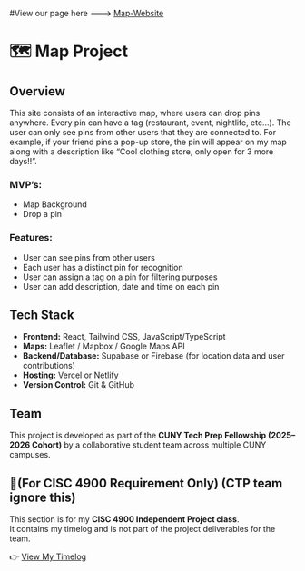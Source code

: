 #View our page here ---> [Map-Website](https://github.com/Mirio1010/map-project/tree/main/frontend/index.html)

# 🗺️ Map Project

## Overview
This site consists of an interactive map, where users can drop pins anywhere. Every pin can have a tag (restaurant, event, nightlife, etc…). The user can only see pins from other users that they are connected to. For example, if your friend pins a pop-up store, the pin will appear on my map along with a description like “Cool clothing store, only open for 3 more days!!”.

### MVP’s:
- Map Background  
- Drop a pin  
### Features:
- User can see pins from other users  
- Each user has a distinct pin for recognition  
- User can assign a tag on a pin for filtering purposes  
- User can add description, date and time on each pin  

## Tech Stack
- **Frontend:** React, Tailwind CSS, JavaScript/TypeScript  
- **Maps:** Leaflet / Mapbox / Google Maps API  
- **Backend/Database:** Supabase or Firebase (for location data and user contributions)  
- **Hosting:** Vercel or Netlify  
- **Version Control:** Git & GitHub  

## Team
This project is developed as part of the **CUNY Tech Prep Fellowship (2025–2026 Cohort)** by a collaborative student team across multiple CUNY campuses.  

## 📑(For CISC 4900 Requirement Only) (CTP team ignore this)
This section is for my **CISC 4900 Independent Project class**.  
It contains my timelog and is not part of the project deliverables for the team.  

👉 [View My Timelog](https://docs.google.com/spreadsheets/d/1t9WjDZbcMgz16ysqB7L7l7HQdXJRdsoC8jRkrP5u7Qs/edit?usp=sharing)

